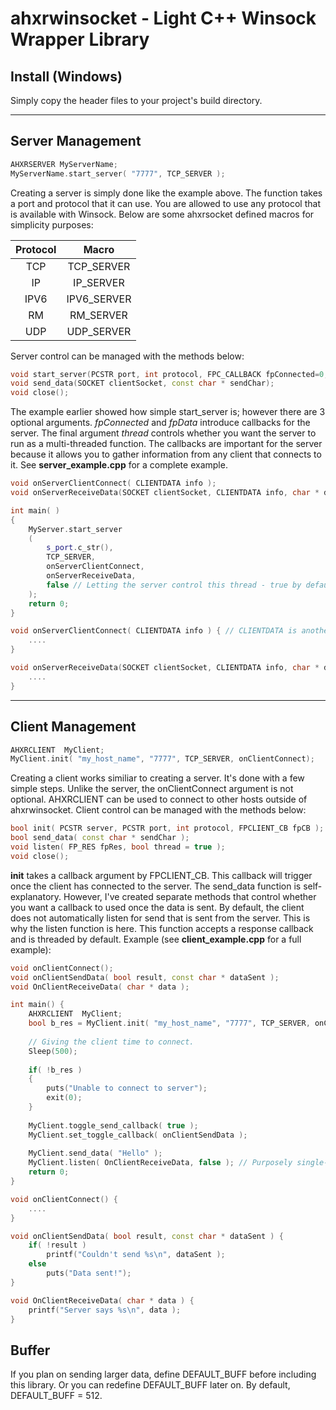 # ahxrwinsocket - Light C++ Winsock Wrapper Library

## Install (Windows)
Simply copy the header files to your project's build directory.

---

## Server Management

```c++
AHXRSERVER MyServerName;
MyServerName.start_server( "7777", TCP_SERVER );
```

Creating a server is simply done like the example above. The function takes a port and protocol that it can use. You are allowed to use any protocol that is available with Winsock. Below are some
ahxrsocket defined macros for simplicity purposes:

| Protocol | Macro |
| :---:    | :---: |
| TCP | TCP_SERVER |
| IP | IP_SERVER |
| IPV6 | IPV6_SERVER |
| RM | RM_SERVER |
| UDP | UDP_SERVER |

Server control can be managed with the methods below:

```c++
void start_server(PCSTR port, int protocol, FPC_CALLBACK fpConnected=0, FPS_CALLBACK fpData=0, bool thread = true);
void send_data(SOCKET clientSocket, const char * sendChar);
void close();
```

The example earlier showed how simple start_server is; however there are 3 optional arguments. *fpConnected* and *fpData* introduce callbacks for the server. The final argument *thread* controls whether
you want the server to run as a multi-threaded function. The callbacks are important for the server because it allows you to gather information from any client that connects to it. See **server_example.cpp** for a 
complete example.

```c++
void onServerClientConnect( CLIENTDATA info );
void onServerReceiveData(SOCKET clientSocket, CLIENTDATA info, char * data);

int main( )
{
	MyServer.start_server
	( 
		s_port.c_str(), 
		TCP_SERVER, 
		onServerClientConnect, 
		onServerReceiveData,
		false // Letting the server control this thread - true by default
	);
	return 0;
}

void onServerClientConnect( CLIENTDATA info ) { // CLIENTDATA is another keyword for "addrinfo *"
	....
}

void onServerReceiveData(SOCKET clientSocket, CLIENTDATA info, char * data) {
	....
}
```

---

## Client Management

```c++
AHXRCLIENT  MyClient;
MyClient.init( "my_host_name", "7777", TCP_SERVER, onClientConnect);
```

Creating a client works similiar to creating a server. It's done with a few simple steps. Unlike the server, the onClientConnect argument is not optional. AHXRCLIENT can be used to connect to other
hosts outside of ahxrwinsocket. Client control can be managed with the methods below:

```c++
bool init( PCSTR server, PCSTR port, int protocol, FPCLIENT_CB fpCB );
bool send_data( const char * sendChar );
void listen( FP_RES fpRes, bool thread = true );
void close();
```

**init** takes a callback argument by FPCLIENT_CB. This callback will trigger once the client has connected to the server. The send_data function is self-explanatory. However, I've created separate methods
that control whether you want a callback to used once the data is sent. By default, the client does not automatically listen for send that is sent from the server. This is why the listen function is here. 
This function accepts a response callback and is threaded by default. Example (see **client_example.cpp** for a full example):

```c++
void onClientConnect();
void onClientSendData( bool result, const char * dataSent );
void OnClientReceiveData( char * data );

int main() {
	AHXRCLIENT  MyClient;
	bool b_res = MyClient.init( "my_host_name", "7777", TCP_SERVER, onClientConnect);
	
	// Giving the client time to connect.
	Sleep(500);
	
	if( !b_res ) 
	{
		puts("Unable to connect to server");
		exit(0);
	}
	
	MyClient.toggle_send_callback( true );
	MyClient.set_toggle_callback( onClientSendData );
	
	MyClient.send_data( "Hello" );
	MyClient.listen( OnClientReceiveData, false ); // Purposely single-threading this for a response.
	return 0;
}

void onClientConnect() {
	....
}

void onClientSendData( bool result, const char * dataSent ) {
	if( !result )
		printf("Couldn't send %s\n", dataSent );
	else
		puts("Data sent!");
}

void OnClientReceiveData( char * data ) {
	printf("Server says %s\n", data );
}
```

## Buffer

If you plan on sending larger data, define DEFAULT_BUFF before including this library. Or you can redefine DEFAULT_BUFF later on. By default, DEFAULT_BUFF = 512. 